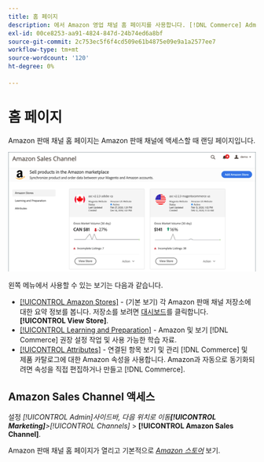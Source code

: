 ```yaml
---
title: 홈 페이지
description: 에서 Amazon 영업 채널 홈 페이지를 사용합니다. [!DNL Commerce] Admin to access your [!DNL Amazon Marketplace] 목록 및 활동.
exl-id: 00ce8253-aa91-4824-847d-24b74ed6a8bf
source-git-commit: 2c753ec5f6f4cd509e61b4875e09e9a1a2577ee7
workflow-type: tm+mt
source-wordcount: '120'
ht-degree: 0%

---
```


# 홈 페이지

Amazon 판매 채널 홈 페이지는 Amazon 판매 채널에 액세스할 때 랜딩 페이지입니다.

![Amazon 영업 채널 홈 페이지](assets/amazon-sales-channel-home-tabs.png)

왼쪽 메뉴에서 사용할 수 있는 보기는 다음과 같습니다.

- [[!UICONTROL Amazon Stores]](./managing-stores.md) - (기본 보기) 각 Amazon 판매 채널 저장소에 대한 요약 정보를 봅니다. 저장소를 보려면 [대시보드](./amazon-store-dashboard.md)를 클릭합니다. **[!UICONTROL View Store]**.
- [[!UICONTROL Learning and Preparation]](./learning-preparation.md) - Amazon 및 보기 [!DNL Commerce] 권장 설정 작업 및 사용 가능한 학습 자료.
- [[!UICONTROL Attributes]](./managing-attributes.md) - 연결된 항목 보기 및 관리 [!DNL Commerce] 및 제품 카탈로그에 대한 Amazon 속성을 사용합니다. Amazon과 자동으로 동기화되려면 속성을 직접 편집하거나 만들고 [!DNL Commerce].

## Amazon Sales Channel 액세스

설정 _[!UICONTROL Admin]_사이드바, 다음 위치로 이동&#x200B;**[!UICONTROL Marketing]**>_[!UICONTROL Channels]_ > **[!UICONTROL Amazon Sales Channel]**.

Amazon 판매 채널 홈 페이지가 열리고 기본적으로 [_Amazon 스토어_](./managing-stores.md) 보기.
